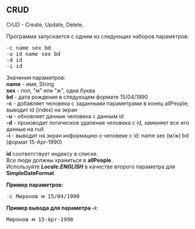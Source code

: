 ## CRUD

CrUD - Create, Update, Delete.

Программа запускается с одним из следующих наборов параметров:
<pre>
-c name sex bd
-u id name sex bd
-d id
-i id
</pre>

Значения параметров:  
**name** - имя, String  
**sex** - пол, "м" или "ж", одна буква  
**bd** - дата рождения в следующем формате 15/04/1990  
**-c** - добавляет человека с заданными параметрами в конец allPeople, выводит id (index) на экран  
**-u** - обновляет данные человека с данным id  
**-d** - производит логическое удаление человека с id, заменяет все его данные на null  
**-i** - выводит на экран информацию о человеке с id: name sex (м/ж) bd (формат 15-Apr-1990)

**id** соответствует индексу в списке.  
Все люди должны храниться в **allPeople**.  
Используйте ***Locale.ENGLISH*** в качестве второго параметра для **SimpleDateFormat**.

**Пример параметров:**
<pre>
-c Миронов м 15/04/1990
</pre>

**Пример вывода для параметра -і:**  
<pre>
Миронов м 15-Apr-1990
</pre>
